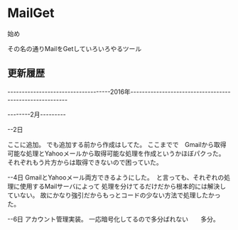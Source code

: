 # MailGet
始め

その名の通りMailをGetしていろいろやるツール

<h2>更新履歴</h2>

------------------------------------2016年--------------------------------------------------------

--------2月---------

--2日

ここに追加。
でも追加する前から作成はしてた。
ここまでで　Gmailから取得可能な処理とYahooメールから取得可能な処理を作成というかほぼパクった。
それぞれもう片方からは取得できないので困っていた。

--4日
GmailとYahooメール両方できるようにした。　と言っても、それぞれの処理に使用するMailサーバによって
処理を分けてるだけだから根本的には解決していない。
故にかなり強引だからもっとコードの少ない方法で処理したかった。

--6日
アカウント管理実装。
一応暗号化してるので多分ばれない　　多分。



